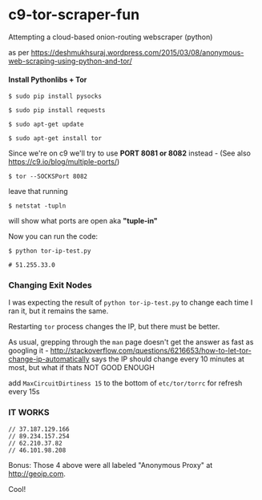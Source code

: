 c9-tor-scraper-fun
==================

Attempting a cloud-based onion-routing webscraper (python) 

as per https://deshmukhsuraj.wordpress.com/2015/03/08/anonymous-web-scraping-using-python-and-tor/

#### Install Pythonlibs + Tor
```
$ sudo pip install pysocks

$ sudo pip install requests

$ sudo apt-get update

$ sudo apt-get install tor
```
Since we're on c9 we'll try to use <b>PORT 8081 or 8082</b> instead -
(See also https://c9.io/blog/multiple-ports/)
```
$ tor --SOCKSPort 8082
```
leave that running
```
$ netstat -tupln
```
will show what ports are open aka <b>"tuple-in"</b>

Now you can run the code:
```
$ python tor-ip-test.py

# 51.255.33.0
```

### Changing Exit Nodes 

I was expecting the result of `python tor-ip-test.py` to change each time I ran it, but it remains the same.

Restarting `tor` process changes the IP, but there must be better.

As usual, grepping through the `man` page doesn't get the answer as fast as googling it - http://stackoverflow.com/questions/6216653/how-to-let-tor-change-ip-automatically
says the IP should change every 10 minutes at most, but what if thats NOT GOOD ENOUGH

add `MaxCircuitDirtiness 15` to the bottom of `etc/tor/torrc` for refresh every 15s

### IT WORKS

```
// 37.187.129.166
// 89.234.157.254
// 62.210.37.82
// 46.101.98.208
```

Bonus: Those 4 above were all labeled "Anonymous Proxy" at http://geoip.com. 


Cool!